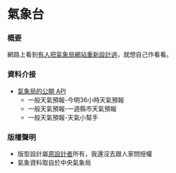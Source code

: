 氣象台
======

### 概要

網路上看到[有人把氣象局網站重新設計過](http://www.taylorhu.com/web-design/cwb-website-revamp/)，就想自己作看看。

### 資料介接
- [氣象局的公開 API](http://opendata.cwb.gov.tw/forecast/f_index.htm)
  - 一般天氣預報-今明36小時天氣預報
  - 一般天氣預報-一週縣市天氣預報
  - 一般天氣預報-天氣小幫手
  
### 版權聲明
- 版型設計屬[原設計者](http://www.taylorhu.com/about/)所有，我還沒去跟人家問授權
- 氣象資料取自於中央氣象局

